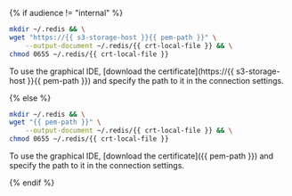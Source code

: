 {% if audience != "internal" %}

```bash
mkdir ~/.redis && \
wget "https://{{ s3-storage-host }}{{ pem-path }}" \
    --output-document ~/.redis/{{ crt-local-file }} && \
chmod 0655 ~/.redis/{{ crt-local-file }}
```

To use the graphical IDE, [download the certificate](https://{{ s3-storage-host }}{{ pem-path }}) and specify the path to it in the connection settings.

{% else %}

```bash
mkdir ~/.redis && \
wget "{{ pem-path }}" \
    --output-document ~/.redis/{{ crt-local-file }} && \
chmod 0655 ~/.redis/{{ crt-local-file }}
```

To use the graphical IDE, [download the certificate]({{ pem-path }}) and specify the path to it in the connection settings.

{% endif %}
